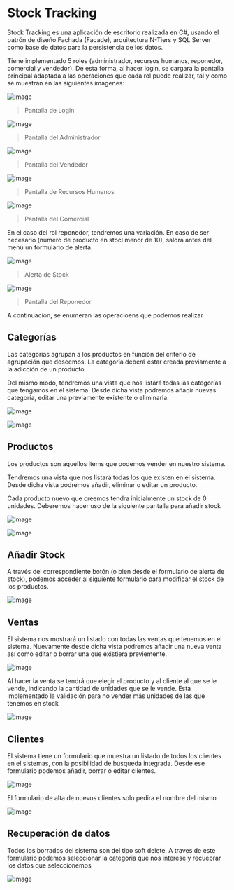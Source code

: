 # Stock Tracking

Stock Tracking es una aplicación de escritorio realizada en C#, usando el patrón de diseño Fachada (Facade), arquitectura N-Tiers y SQL Server como base de datos para la persistencia de los datos.

Tiene implementado 5 roles (administrador, recursos humanos, reponedor, comercial y vendedor). De esta forma, al hacer login, se cargara la pantalla principal adaptada a las operaciones que cada rol puede realizar, tal y como se muestran en las siguientes imagenes:

![image](./images/login.png "Pantalla de Login")
>Pantalla de Login

![image](./images/main_admin.png "Pantalla del Administrador")
>Pantalla del Administrador

![image](./images/main_vededor.png "Pantalla del Vendedor")
>Pantalla del Vendedor

![image](./images/main_hr.png "Pantalla de Recursos Humanos")
>Pantalla de Recursos Humanos

![image](./images/main_comercial.png "Pantalla del Comercial")
>Pantalla del Comercial

En el caso del rol reponedor, tendremos una variación. En caso de ser necesario (numero de producto en stocl menor de 10), saldrá antes del menú un formulario de alerta.

![image](./images/Stock_alert.png "Alerta de Stock")
>Alerta de Stock

![image](./images/main_reponedor.png "Pantalla del Reponedor")
>Pantalla del Reponedor

A continuación, se enumeran las operacioens que podemos realizar

## Categorías

Las categorías agrupan a los productos en función del criterio de agrupación que deseemos. La categoría deberá estar creada previamente a la adicción de un producto. 

Del mismo modo, tendremos una vista que nos listará todas las categorías que tengamos en el sistema. Desde dicha vista podremos añadir nuevas categoría, editar una previamente existente o eliminarla.

![image](./images/List_categories.png "Listado de categorias")

![image](./images/New_category.png "Add categoria")

## Productos

Los productos son aquellos items que podemos vender en nuestro sistema.

Tendremos una vista que nos listará todas los que existen en el sistema. Desde dicha vista podremos añadir, eliminar o editar un producto.

Cada producto nuevo que creemos tendra inicialmente un stock de 0 unidades. Deberemos hacer uso de la siguiente pantalla para añadir stock

![image](./images/Products_list.png "Listado de productos")

![image](./images/New_product.png "Add producto")

## Añadir Stock

A través del correspondiente botón (o bien desde el formulario de alerta de stock), podemos acceder al siguiente formulario para modificar el stock de los productos.

![image](./images/Add_stock.png "Add Stock")

## Ventas

El sistema nos mostrará un listado con todas las ventas que tenemos en el sistema. Nuevamente desde dicha vista podremos añadir una nueva venta así como editar o borrar una que existiera previemente.

![image](./images/Sales_list.png "Listado de ventas")

Al hacer la venta se tendrá que elegir el producto y al cliente al que se le vende, indicando la cantidad de unidades que se le vende. Esta implementado la validación para no vender más unidades de las que tenemos en stock

![image](./images/New_sale.png "Add venta")

## Clientes

El sistema tiene un formulario que muestra un listado de todos los clientes en el sistemas, con la posibilidad de busqueda integrada. Desde ese formulario podemos añadir, borrar o editar clientes.

![image](./images/Customers_list.png "Listado de clientes")

El formulario de alta de nuevos clientes solo pedira el nombre del mismo

![image](./images/New_customer.png "Add cliente")

## Recuperación de datos

Todos los borrados del sistema son del tipo soft delete. A traves de este formulario podemos seleccionar la categoria que nos interese y recueprar los datos que seleccionemos

![image](./images/deleted_data.png "Recuperar datos")
